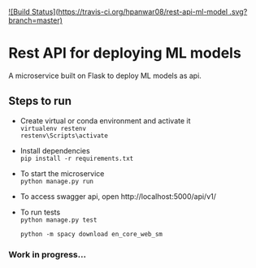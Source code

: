 [![Build Status](https://travis-ci.org/hpanwar08/rest-api-ml-model
.svg?branch=master)](https://travis-ci.org/hpanwar08/rest-api-ml-model
)

# Rest API for deploying ML models

A microservice built on Flask to deploy ML models as api.

## Steps to run
* Create virtual or conda environment and activate it  
  `virtualenv restenv`  
  `restenv\Scripts\activate`  
* Install dependencies  
  `pip install -r requirements.txt`  
* To start the microservice  
  `python manage.py run`  
* To access swagger api, open http://localhost:5000/api/v1/
* To run tests  
  `python manage.py test`

  `python -m spacy download en_core_web_sm`


### Work in progress... 
